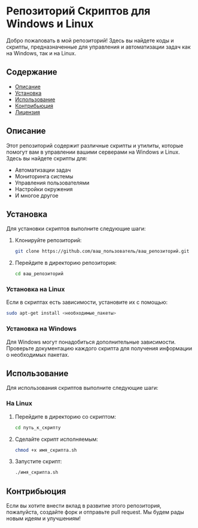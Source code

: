 # Репозиторий Скриптов для Windows и Linux

Добро пожаловать в мой репозиторий! Здесь вы найдете коды и скрипты, предназначенные для управления и автоматизации задач как на Windows, так и на Linux.

## Содержание

- [Описание](#описание)
- [Установка](#установка)
- [Использование](#использование)
- [Контрибьюция](#контрибьюция)
- [Лицензия](#лицензия)

## Описание

Этот репозиторий содержит различные скрипты и утилиты, которые помогут вам в управлении вашими серверами на Windows и Linux. Здесь вы найдете скрипты для:

- Автоматизации задач
- Мониторинга системы
- Управления пользователями
- Настройки окружения
- И многое другое

## Установка

Для установки скриптов выполните следующие шаги:

1. Клонируйте репозиторий:
   ```bash
   git clone https://github.com/ваш_пользователь/ваш_репозиторий.git
   ```
2. Перейдите в директорию репозитория:
   ```bash
   cd ваш_репозиторий
   ```

### Установка на Linux

Если в скриптах есть зависимости, установите их с помощью:
```bash
sudo apt-get install <необходимые_пакеты>
```

### Установка на Windows

Для Windows могут понадобиться дополнительные зависимости. Проверьте документацию каждого скрипта для получения информации о необходимых пакетах.

## Использование

Для использования скриптов выполните следующие шаги:

### На Linux

1. Перейдите в директорию со скриптом:
   ```bash
   cd путь_к_скрипту
   ```
2. Сделайте скрипт исполняемым:
   ```bash
   chmod +x имя_скрипта.sh
   ```
3. Запустите скрипт:
   ```bash
   ./имя_скрипта.sh
   ```

## Контрибьюция

Если вы хотите внести вклад в развитие этого репозитория, пожалуйста, создайте форк и отправьте pull request. Мы будем рады новым идеям и улучшениям!
